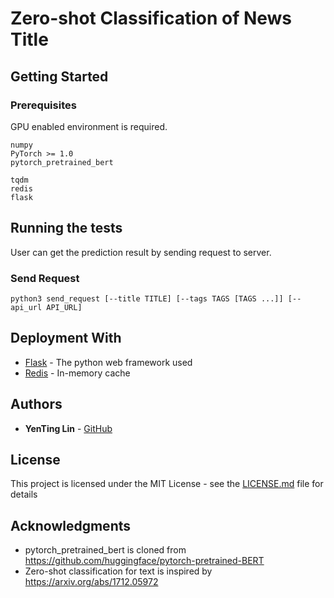 # Zero-shot Classification of News Title



## Getting Started


### Prerequisites

GPU enabled environment is required.

```
numpy
PyTorch >= 1.0
pytorch_pretrained_bert

tqdm
redis
flask
```

## Running the tests

User can get the prediction result by sending request to server.

### Send Request

```
python3 send_request [--title TITLE] [--tags TAGS [TAGS ...]] [--api_url API_URL]
```


## Deployment With

* [Flask](http://flask.pocoo.org/) - The python web framework used
* [Redis](https://redis.io/) - In-memory cache

## Authors

* **YenTing Lin** - [GitHub](https://github.com/adamlin120)


## License

This project is licensed under the MIT License - see the [LICENSE.md](LICENSE.md) file for details

## Acknowledgments

* pytorch_pretrained_bert is cloned from https://github.com/huggingface/pytorch-pretrained-BERT
* Zero-shot classification for text is inspired by https://arxiv.org/abs/1712.05972
